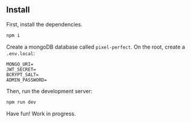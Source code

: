 ## Install

First, install the dependencies.

```bash
npm i
```

Create a mongoDB database called `pixel-perfect`.
On the root, create a `.env.local`:

```env
MONGO_URI=
JWT_SECRET=
BCRYPT_SALT=
ADMIN_PASSWORD=
```

Then, run the development server:

```bash
npm run dev
```

Have fun! Work in progress.
